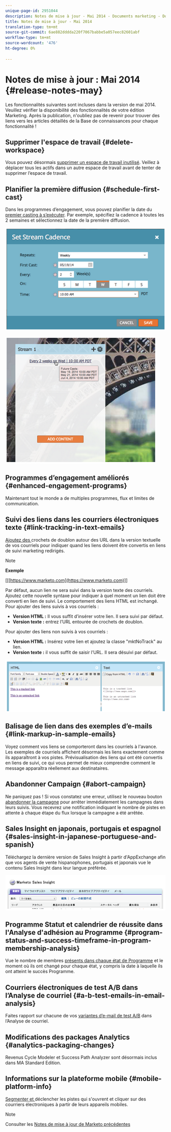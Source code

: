 ```yaml
---
unique-page-id: 2951044
description: Notes de mise à jour - Mai 2014 - Documents marketing - Documentation du produit
title: Notes de mise à jour - Mai 2014
translation-type: tm+mt
source-git-commit: 6ae882dddda220f7067babbe5a057eec82601abf
workflow-type: tm+mt
source-wordcount: '476'
ht-degree: 0%

---
```



# Notes de mise à jour : Mai 2014 {#release-notes-may}

Les fonctionnalités suivantes sont incluses dans la version de mai 2014. Veuillez vérifier la disponibilité des fonctionnalités de votre édition Marketing. Après la publication, n&#39;oubliez pas de revenir pour trouver des liens vers les articles détaillés de la Base de connaissances pour chaque fonctionnalité !

## Supprimer l&#39;espace de travail {#delete-workspace}

Vous pouvez désormais [supprimer un espace de travail inutilisé](../../product-docs/administration/workspaces-and-person-partitions/delete-a-workspace.md). Veillez à déplacer tous les actifs dans un autre espace de travail avant de tenter de supprimer l’espace de travail.

## Planifier la première diffusion {#schedule-first-cast}

Dans les programmes d’engagement, vous pouvez planifier la date du [premier casting à s’exécuter](../../product-docs/email-marketing/drip-nurturing/engagement-program-streams/set-stream-cadence.md). Par exemple, spécifiez la cadence à toutes les 2 semaines et sélectionnez la date de la première diffusion.

![](assets/image2014-9-22-11-3a57-3a36.png)

![](assets/image2014-9-22-11-3a57-3a54.png)

## Programmes d’engagement améliorés {#enhanced-engagement-programs}

Maintenant tout le monde a de multiples programmes, flux et limites de communication.

## Suivi des liens dans les courriers électroniques texte {#link-tracking-in-text-emails}

[Ajoutez des ](../../product-docs/email-marketing/general/functions-in-the-editor/add-tracked-links-to-a-text-email.md) crochets de doublon autour des URL dans la version textuelle de vos courriels pour indiquer quand les liens doivent être convertis en liens de suivi marketing redirigés.

>[!NOTE]
>
>**Exemple**
>
>[[[https://www.marketo.com](https://www.marketo.com)]]

Par défaut, aucun lien ne sera suivi dans la version texte des courriels. Ajoutez cette nouvelle syntaxe pour indiquer à quel moment un lien doit être converti en lien de suivi. Le comportement des liens HTML est inchangé.  Pour ajouter des liens suivis à vos courriels :

* **Version HTML :** Il vous suffit d’insérer votre lien. Il sera suivi par défaut.
* **Version texte :** entrez l’URL entourée de crochets de doublon.

Pour ajouter des liens non suivis à vos courriels :

* **Version HTML :** Insérez votre lien et ajoutez la classe &quot;mktNoTrack&quot; au lien.
* **Version texte :** il vous suffit de saisir l’URL. Il sera désuivi par défaut.

![](assets/image2014-9-22-12-3a1-3a34.png)

## Balisage de lien dans des exemples d’e-mails {#link-markup-in-sample-emails}

Voyez comment vos liens se comporteront dans les courriels à l&#39;avance. Les exemples de courriels affichent désormais les liens exactement comme ils apparaîtront à vos pistes. Prévisualisation des liens qui ont été convertis en liens de suivi, ce qui vous permet de mieux comprendre comment le message apparaîtra réellement aux destinataires.

## Abandonner Campaign {#abort-campaign}

Ne paniquez pas ! Si vous constatez une erreur, utilisez le nouveau bouton [abandonner la campagne](../../product-docs/core-marketo-concepts/smart-campaigns/using-smart-campaigns/abort-a-smart-campaign.md) pour arrêter immédiatement les campagnes dans leurs suivis. Vous recevrez une notification indiquant le nombre de pistes en attente à chaque étape du flux lorsque la campagne a été arrêtée.

## Sales Insight en japonais, portugais et espagnol {#sales-insight-in-japanese-portuguese-and-spanish}

Téléchargez la dernière version de Sales Insight à partir d&#39;AppExchange afin que vos agents de vente hispanophones, portugais et japonais vue le contenu Sales Insight dans leur langue préférée.

![](assets/image2014-9-22-12-3a2-3a12.png)

## Programme Statut et calendrier de réussite dans l&#39;Analyse d&#39;adhésion au Programme {#program-status-and-success-timeframe-in-program-membership-analysis}

Vue le nombre de membres [présents dans chaque état de Programme](../../product-docs/reporting/revenue-cycle-analytics/program-analytics/build-a-program-membership-analysis-report-that-lists-leads.md) et le moment où ils ont changé pour chaque état, y compris la date à laquelle ils ont atteint le succès Programme.

## Courriers électroniques de test A/B dans l’Analyse de courriel {#a-b-test-emails-in-email-analysis}

Faites rapport sur chacune de vos [variantes d’e-mail de test A/B](../../product-docs/reporting/revenue-cycle-analytics/email-analysis/build-an-email-analysis-report-that-shows-program-information.md) dans l’Analyse de courriel.

## Modifications des packages Analytics {#analytics-packaging-changes}

Revenus Cycle Modeler et Success Path Analyzer sont désormais inclus dans MA Standard Edition.

## Informations sur la plateforme mobile {#mobile-platform-info}

[Segmenter et ](../../product-docs/reporting/basic-reporting/report-activity/build-a-people-performance-report-with-mobile-platform-columns.md) déclencher les pistes qui s&#39;ouvrent et cliquer sur des courriers électroniques à partir de leurs appareils mobiles.

>[!NOTE]
>
>Consulter les [Notes de mise à jour de Marketo précédentes](https://docs.marketo.com/display/docs/release+notes)

